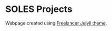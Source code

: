 SOLES Projects 
=========================

Webpage created using [Freelancer Jejyll theme](https://github.com/jeromelachaud/freelancer-theme).
